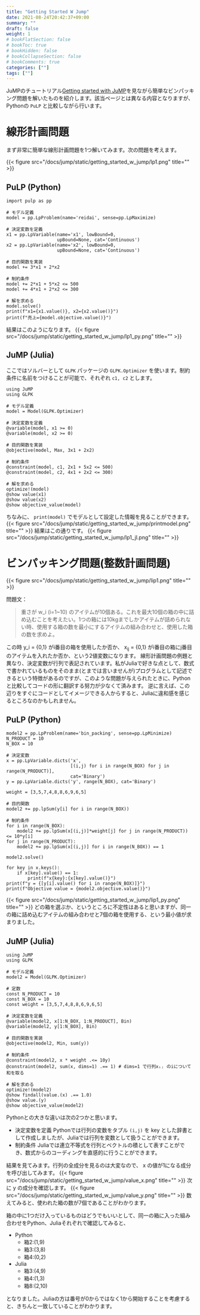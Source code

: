 ```yaml
---
title: "Getting Started W Jump"
date: 2021-08-24T20:42:37+09:00
summary: ""
draft: false
weight: 1
# bookFlatSection: false
# bookToc: true
# bookHidden: false
# bookCollapseSection: false
# bookComments: true
categories: [""]
tags: [""]
---
```

JuMPのチュートリアル[Getting started with JuMP](https://jump.dev/JuMP.jl/stable/tutorials/Getting%20started/getting_started_with_JuMP/)を見ながら簡単なビンパッキング問題を解いたものを紹介します。該当ページとは異なる内容となりますが、Pythonの `PuLP` と比較しながら行います。

# 線形計画問題

まず非常に簡単な線形計画問題を1つ解いてみます。次の問題を考えます。

{{< figure src="/docs/jump/static/getting_started_w_jump/lp1.png" title="" >}}



## PuLP (Python)

    import pulp as pp
    
    # モデル定義
    model = pp.LpProblem(name='reidai', sense=pp.LpMaximize)
    
    # 決定変数を定義
    x1 = pp.LpVariable(name='x1', lowBound=0,
                       upBound=None, cat='Continuous')
    x2 = pp.LpVariable(name='x2', lowBound=0,
                       upBound=None, cat='Continuous')
    
    # 目的関数を実装
    model += 3*x1 + 2*x2
    
    # 制約条件
    model += 2*x1 + 5*x2 <= 500
    model += 4*x1 + 2*x2 <= 300
    
    # 解を求める
    model.solve()
    print(f"x1={x1.value()}, x2={x2.value()}")
    print(f"売上={model.objective.value()}")

結果はこのようになります。
{{< figure src="/docs/jump/static/getting_started_w_jump/lp1_py.png" title="" >}}


## JuMP (Julia)

ここではソルバーとして `GLPK` パッケージの `GLPK.Optimizer` を使います。制約条件に名前をつけることが可能で、それぞれ `c1, c2` とします。

    using JuMP
    using GLPK
    
    # モデル定義
    model = Model(GLPK.Optimizer)
    
    # 決定変数を定義
    @variable(model, x1 >= 0)
    @variable(model, x2 >= 0)
    
    # 目的関数を実装
    @objective(model, Max, 3x1 + 2x2)
    
    # 制約条件
    @constraint(model, c1, 2x1 + 5x2 <= 500)
    @constraint(model, c2, 4x1 + 2x2 <= 300)
    
    # 解を求める
    optimize!(model)
    @show value(x1)
    @show value(x2)
    @show objective_value(model)

ちなみに、 `print(model)` でモデルとして設定した情報を見ることができます。
{{< figure src="/docs/jump/static/getting_started_w_jump/printmodel.png" title="" >}}
結果はこの通りです。
{{< figure src="/docs/jump/static/getting_started_w_jump/lp1_jl.png" title="" >}}


# ビンパッキング問題(整数計画問題)

{{< figure src="/docs/jump/static/getting_started_w_jump/lip1.png" title="" >}}

問題文：

> 重さが w\_i (i=1~10) のアイテムが10個ある。これを最大10個の箱の中に詰め込むことを考えたい。1つの箱には10kgまでしかアイテムが詰められない時、使用する箱の数を最小にするアイテムの組み合わせと、使用した箱の数を求めよ。

この時 y\_i = {0,1} がi番目の箱を使用したか否か、 x<sub>ij</sub> = {0,1} がi番目の箱にj番目のアイテムを入れたか否か、という2値変数になります。
線形計画問題の例題と異なり、決定変数が行列で表記されています。私がJuliaで好きな点として、数式で書かれているものをそのまま(とまでは言いませんが)プログラムとして記述できるという特徴があるのですが、このような問題が与えられたときに、Pythonと比較してコードの形に翻訳する努力が少なくて済みます。
逆に言えば、この辺りをすぐにコードとしてイメージできる人からすると、Juliaに違和感を感じるところなのかもしれません。

## PuLP (Python)

    model2 = pp.LpProblem(name='bin_packing', sense=pp.LpMinimize)
    N_PRODUCT = 10
    N_BOX = 10
    
    # 決定変数
    x = pp.LpVariable.dicts('x',
                            [(i,j) for i in range(N_BOX) for j in range(N_PRODUCT)],
                            cat='Binary')
    y = pp.LpVariable.dicts('y', range(N_BOX), cat='Binary')
    
    weight = [3,5,7,4,8,8,6,9,6,5]
    
    # 目的関数
    model2 += pp.lpSum(y[i] for i in range(N_BOX))
    
    # 制約条件
    for i in range(N_BOX):
        model2 += pp.lpSum(x[(i,j)]*weight[j] for j in range(N_PRODUCT)) <= 10*y[i]
    for j in range(N_PRODUCT):
        model2 += pp.lpSum(x[(i,j)] for i in range(N_BOX)) == 1
    
    model2.solve()
    
    for key in x.keys():
        if x[key].value() == 1:
            print(f"x{key}:{x[key].value()}")
    print(f"y = {[y[i].value() for i in range(N_BOX)]}")
    print(f"Objective value = {model2.objective.value()}")

{{< figure src="/docs/jump/static/getting_started_w_jump/lip1_py.png" title="" >}}
どの箱を選ぶか、というところに不定性はあると思いますが、同一の箱に詰め込むアイテムの組み合わせと7個の箱を使用する、という最小値が求まりました。

## JuMP (Julia)

    using JuMP
    using GLPK
    
    # モデル定義
    model2 = Model(GLPK.Optimizer)
    
    # 定数
    const N_PRODUCT = 10
    const N_BOX = 10
    const weight = [3,5,7,4,8,8,6,9,6,5]
    
    # 決定変数を定義
    @variable(model2, x[1:N_BOX, 1:N_PRODUCT], Bin)
    @variable(model2, y[1:N_BOX], Bin)
    
    # 目的関数を実装
    @objective(model2, Min, sum(y))
    
    # 制約条件
    @constraint(model2, x * weight .<= 10y)
    @constraint(model2, sum(x, dims=1) .== 1) # dims=1 で行列xᵢⱼ のiについて和を取る
    
    # 解を求める
    optimize!(model2)
    @show findall(value.(x) .== 1.0)
    @show value.(y)
    @show objective_value(model2)

Pythonとの大きな違いは次の2つかと思います。

-   決定変数を定義
    Pythonでは行列の変数をタプル `(i,j)` を key とした辞書として作成しましたが、Juliaでは行列を変数として扱うことができます。
-   制約条件
    Juliaでは連立不等式を行列とベクトルの積として表すことができ、数式からのコーディングを直感的に行うことができます。

結果を見てみます。行列の全成分を見るのは大変なので、 x の値が1になる成分を呼び出してみます。
{{< figure src="/docs/jump/static/getting_started_w_jump/value_x.png" title="" >}}
次に y の成分を確認します。
{{< figure src="/docs/jump/static/getting_started_w_jump/value_y.png" title="" >}}
数えてみると、使われた箱の数が7個であることがわかります。

箱の中に1つだけ入っているものはどうでもいいとして、同一の箱に入った組み合わせをPython、Juliaそれぞれで確認してみると、

-   Python
    -   箱2:(1,9)
    -   箱3:(3,8)
    -   箱4:(0,2)
-   Julia
    -   箱3:(4,9)
    -   箱4:(1,3)
    -   箱8:(2,10)

となりました。Juliaの方は番号が0からではなく1から開始することを考慮すると、きちんと一致していることがわかります。
